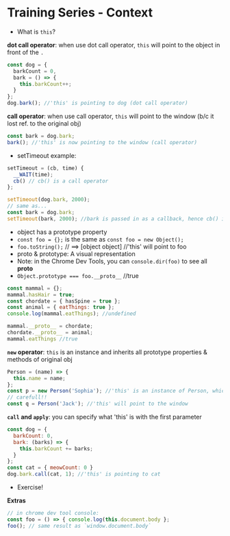 # Training Series - Context
* What is `this`?

**dot call operator**: when use dot call operator, `this` will point to the object in front of the `.`
```js
const dog = {
  barkCount = 0,
  bark = () => {
    this.barkCount++;
  }
};
dog.bark(); //'this' is pointing to dog (dot call operator)
```

**call operator**: when use call operator, `this` will point to the window (b/c it lost ref. to the original obj)
```js
const bark = dog.bark;
bark(); //'this' is now pointing to the window (call operator)
```

* setTimeout example:
```js
setTimeout = (cb, time) {
  __WAIT(time);
  cb() // cb() is a call operator
};

setTimeout(dog.bark, 2000);
// same as...
const bark = dog.bark;
setTimeout(bark, 2000); //bark is passed in as a callback, hence cb() is a call operator
```

* object has a prototype property
* `const foo = {};` is the same as `const foo = new Object();`
* `foo.toString();` // ==> [object object] //'this' will point to foo
* proto & prototype: A visual representation
* Note: in the Chrome Dev Tools, you can `console.dir(foo)` to see all __proto__
* `Object.prototype === foo.__proto__` //true

```js
const mammal = {};
mammal.hasHair = true;
const chordate = { hasSpine = true };
const animal = { eatThings: true };
console.log(mammal.eatThings); //undefined

mammal.__proto__ = chordate;
chordate.__proto__ = animal;
mammal.eatThings //true
```

**`new` operator**: `this` is an instance and inherits all prototype properties & methods of original obj
```js
Person = (name) => {
  this.name = name;
};
const p = new Person('Sophia'); //'this' is an instance of Person, which inherits all prototypes
// carefull!!
const q = Person('Jack'); //'this' will point to the window
```

**`call` and `apply`**: you can specify what 'this' is with the first parameter
```js
const dog = {
  barkCount: 0,
  bark: (barks) => {
    this.barkCount += barks;
  }
};
const cat = { meowCount: 0 }
dog.bark.call(cat, 1); //'this' is pointing to cat
```
* Exercise!

**Extras**
```js
// in chrome dev tool console:
const foo = () => { console.log(this.document.body };
foo(); // same result as `window.document.body`
```
